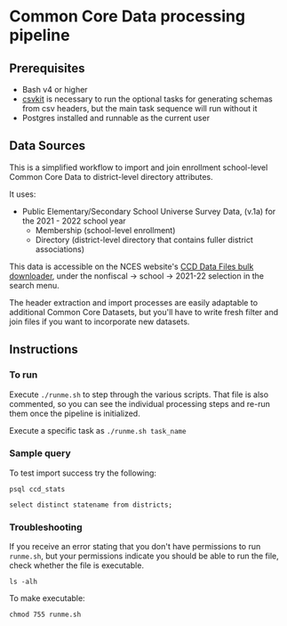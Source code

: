 Common Core Data processing pipeline
====================================

Prerequisites
-------------

* Bash v4 or higher
* [csvkit](https://csvkit.readthedocs.io/en/latest/tutorial/1_getting_started.html#installing-csvkit) is necessary to run the optional tasks for generating schemas from csv headers, but the main task sequence will run without it
* Postgres installed and runnable as the current user

Data Sources
-------------

This is a simplified workflow to import and join enrollment school-level Common Core Data to district-level directory attributes. 

It uses:
* Public Elementary/Secondary School Universe Survey Data, (v.1a) for the 2021 - 2022 school year
    - Membership (school-level enrollment)
    - Directory (district-level directory that contains fuller district associations)

This data is accessible on the NCES website's [CCD Data Files bulk downloader](https://nces.ed.gov/ccd/files.asp#Fiscal:2,LevelId:7,SchoolYearId:36,Page:1), under the nonfiscal -> school -> 2021-22 selection in the search menu.

The header extraction and import processes are easily adaptable to additional Common Core Datasets, but you'll have to write fresh filter and join files if you want to incorporate new datasets.

Instructions
------------

### To run

Execute ``./runme.sh`` to step through the various scripts. That file is also commented, so you can see the individual processing steps and re-run them once the pipeline is initialized.

Execute a specific task as ``./runme.sh task_name``

### Sample query

To test import success try the following:

`psql ccd_stats`

`select distinct statename from districts;`

### Troubleshooting

If you receive an error stating that you don't have permissions to run `runme.sh`, but your permissions indicate you should be able to run the file, check whether the file is executable.

`ls -alh`

To make executable: 

`chmod 755 runme.sh`